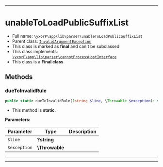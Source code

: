 ***

# unableToLoadPublicSuffixList





* Full name: `\yxorP\app\lib\parser\unableToLoadPublicSuffixList`
* Parent class: [`InvalidArgumentException`](../../../../InvalidArgumentException.md)
* This class is marked as **final** and can't be subclassed
* This class implements:
[`\yxorP\app\lib\parser\cannotProcessHostInterface`](./cannotProcessHostInterface.md)
* This class is a **Final class**




## Methods


### dueToInvalidRule



```php
public static dueToInvalidRule(?string $line, \Throwable $exception): self
```



* This method is **static**.




**Parameters:**

| Parameter | Type | Description |
|-----------|------|-------------|
| `$line` | **?string** |  |
| `$exception` | **\Throwable** |  |




***


***

